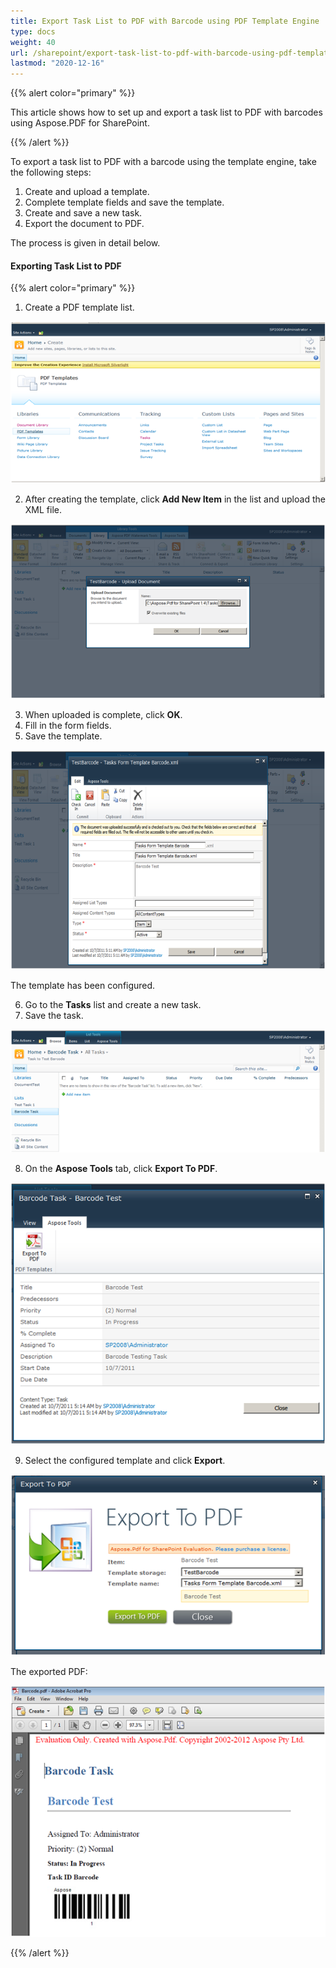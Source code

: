 ```yaml
---
title: Export Task List to PDF with Barcode using PDF Template Engine
type: docs
weight: 40
url: /sharepoint/export-task-list-to-pdf-with-barcode-using-pdf-template-engine/
lastmod: "2020-12-16"
---
```


{{% alert color="primary" %}} 

This article shows how to set up and export a task list to PDF with barcodes using Aspose.PDF for SharePoint.

{{% /alert %}} 

To export a task list to PDF with a barcode using the template engine, take the following steps:

1. Create and upload a template.
1. Complete template fields and save the template.
1. Create and save a new task.
1. Export the document to PDF.

The process is given in detail below.
#### **Exporting Task List to PDF**

{{% alert color="primary" %}} 

1. Create a PDF template list. 

![todo:image_alt_text](export-task-list-to-pdf-with-barcode-using-pdf-template-engine_1.png)




2. After creating the template, click **Add New Item** in the list and upload the XML file. 

![todo:image_alt_text](export-task-list-to-pdf-with-barcode-using-pdf-template-engine_2.png)




3. When uploaded is complete, click **OK**.
4. Fill in the form fields.
5. Save the template. 

![todo:image_alt_text](export-task-list-to-pdf-with-barcode-using-pdf-template-engine_3.png)



The template has been configured. 

6. Go to the **Tasks** list and create a new task.
7. Save the task. 

![todo:image_alt_text](export-task-list-to-pdf-with-barcode-using-pdf-template-engine_4.png)




8. On the **Aspose Tools** tab, click **Export To PDF**. 

![todo:image_alt_text](export-task-list-to-pdf-with-barcode-using-pdf-template-engine_5.png)

9. Select the configured template and click **Export**. 

![todo:image_alt_text](export-task-list-to-pdf-with-barcode-using-pdf-template-engine_6.png)



The exported PDF: 

![todo:image_alt_text](export-task-list-to-pdf-with-barcode-using-pdf-template-engine_7.png)

{{% /alert %}}
